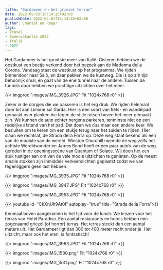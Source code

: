 ```yaml
---
title: "Gardameer en het griezel terras"
date: 2022-08-03T16:14:25+02:00
publishDate: 2022-04-01T16:14:25+02:00
author: Chantal en Roger
tags:
- Travel
- Zomervakantie 2022
- Italië
- 2022
---
```


Het Gardameer is het grootste meer van Italië. Gisteren hebben we de oostkust een beetje verkend door het bezoek aan de Madonna della Corona. Vandaag staat de westkust op het programma. We rijden binnendoor naar Salò, en daar pakken we de kustweg. Die is op z'n tijd behoorlijk smal, en gaat van de ene tunnel naar de andere. Tussen de tunnels door hebben we prachtige uitzichten over het meer.

{{< imgproc "images/IMG_3926.JPG" Fit "1024x768 r0" >}}

Zeker in de dorpjes die we passeren is het erg druk. We rijden helemaal door tot aan Limone sul Garda. Hier is een soort van fiets- en wandelpad gemaakt over planken die tegen de stijle rotsen boven het meer gemaakt zijn. We kunnen de auto echter nergens parkeren, tenminste niet op een redelijke afstand van het pad. Dat doen we dus maar een andere keer. We besluiten om te keren om een stukje terug naar het zuiden te rijden. Hier slaan we rechtsaf, de Strada della Forra op. Deze weg staat bekend als een van de mooiste van de wereld. Winston Churchill noemde de weg zelfs het achtste Wereldwonder en James Bond heeft er een paar auto’s van de weg gereden in de openingsscène van Quantum of Solace. Wij doen het een stuk rustiger aan om van de vele mooie uitzichten te genieten. Op de meest smalle stukken zijn inmiddels verkeerslichten geplaatst zodat we van tegenliggers geen last hebben.

{{< imgproc "images/IMG_3935.JPG" Fit "1024x768 r0" >}}

{{< imgproc "images/IMG_3947.JPG" Fit "1024x768 r0" >}}

{{< imgproc "images/IMG_3953.JPG" Fit "1024x768 r0" >}}

{{< youtube id="CkXnUh9At0I" autoplay="true" title="Strada della Forra">}}

Eenmaal boven aangekomen is het tijd voor de lunch. We kiezen voor het terras van Hotel Paradiso. Een aantal restaurants en hotels hebben een zogenaamd griezel (of horror) terras. Het terras steekt dan een aantal meters uit. Het Gardameer ligt dan 300 tot 400 meter recht onder je. Het uitzicht, maar ook het eten, is fantastisch!

{{< imgproc "images/IMG_3963.JPG" Fit "1024x768 r0" >}}

{{< imgproc "images/IMG_1530.png" Fit "1024x768 r0" >}}

{{< imgproc "images/IMG_1531.png" Fit "1024x768 r0" >}}
